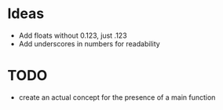 # Ideas
- Add floats without 0.123, just .123
- Add underscores in numbers for readability

# TODO
- create an actual concept for the presence of a main function